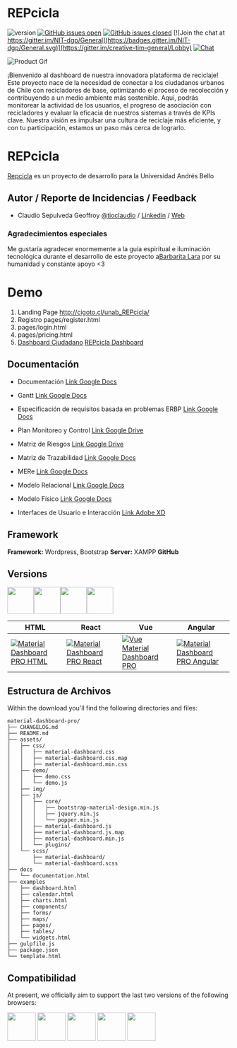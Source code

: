 # REPcicla

 ![version](https://img.shields.io/badge/version-2.1.2-blue.svg)  [![GitHub issues open](https://img.shields.io/github/issues/creativetimofficial/ct-material-dashboard-pro.svg?maxAge=2592000)](https://github.com/creativetimofficial/ct-material-dashboard-pro/issues?q=is%3Aopen+is%3Aissue) [![GitHub issues closed](https://img.shields.io/github/issues-closed-raw/creativetimofficial/ct-material-dashboard-pro.svg?maxAge=2592000)](https://github.com/creativetimofficial/ct-material-dashboard-pro/issues?q=is%3Aissue+is%3Aclosed) [![Join the chat at https://gitter.im/NIT-dgp/General](https://badges.gitter.im/NIT-dgp/General.svg)](https://gitter.im/creative-tim-general/Lobby) [![Chat](https://img.shields.io/badge/chat-on%20discord-7289da.svg)](https://discord.gg/E4aHAQy)


![Product Gif](https://raw.githubusercontent.com/creativetimofficial/public-assets/master/material-dashboard-pro-html/material-dashboard-pro.gif)

¡Bienvenido al dashboard de nuestra innovadora plataforma de reciclaje! Este proyecto nace de la necesidad de conectar a los ciudadanos urbanos de Chile con recicladores de base, optimizando el proceso de recolección y contribuyendo a un medio ambiente más sostenible. Aquí, podrás monitorear la actividad de los usuarios, el progreso de asociación con recicladores y evaluar la eficacia de nuestros sistemas a través de KPIs clave. Nuestra visión es impulsar una cultura de reciclaje más eficiente, y con tu participación, estamos un paso más cerca de lograrlo.

# REPcicla
[Repcicla](https://github.com/grafick/Repcicla) es un proyecto de desarrollo para la Universidad Andrés Bello

## Autor / Reporte de Incidencias / Feedback
- Claudio Sepulveda Geoffroy [@tioclaudio](https://github.com/grafick/) / [Linkedin](https://www.linkedin.com/in/tioclaudio/) / [Web](https://www.cigoto.cl)


### Agradecimientos especiales
Me gustaría agradecer enormemente a la guía espiritual e iluminación tecnológica durante el desarrollo de este proyecto a[Barbarita Lara](https://barbaritalara.com/) por su humanidad y constante apoyo <3


# Demo

1. Landing Page http://cigoto.cl/unab_REPcicla/
2. Registro pages/register.html 
3. pages/login.html
4. pages/pricing.html
5. [Dashboard Ciudadano](http://cigoto.cl/unab_REPcicla/demo/examples/dashboard-ciudadano.html)
[REPcicla Dashboard](http://cigoto.cl/unab_REPcicla/demo/examples/dashboard.html)




## Documentación
- Documentación [Link Google Docs](https://docs.google.com/document/d/1MrVIxyqIu3Z-JIPoaDQziP2AeHJ4A69o/edit?usp=sharing&ouid=100832308710693042575&rtpof=true&sd=true)

- Gantt [Link Google Docs](https://docs.google.com/spreadsheets/d/1U7Es7o1X3Tu5PnA6_mzSg-rcycEO-TZWq3mnCA4-_K4/edit?usp=sharing)

- Especificación de requisitos basada en problemas ERBP [Link Google Docs](https://docs.google.com/spreadsheets/d/1YF2Fffl07F9fEcKkjrm2ufAh5oYsuCheOLlkBGzq6MM/edit?usp=sharing)

- Plan Monitoreo y Control [Link Google Drive](https://drive.google.com/file/d/18qnf_7rAgTq3oVk66I8CQHBWiVXHWa1M/view?usp=sharing)

- Matriz de Riesgos [Link Google Drive](https://drive.google.com/file/d/1tdRDrVbX03aYfi2ZVJphh-pgL5xbo8O3/view?usp=sharing)

- Matriz de Trazabilidad [Link Google Docs](https://docs.google.com/spreadsheets/d/1FGtEWxEa6El0Ldh3llD8cKiGIYeHXTO2JF9VjiVg8UM/edit?usp=sharing)

- MERe [Link Google Docs](https://docs.google.com/spreadsheets/d/1c3OZ_uylW_AlkXJogazZeQmN9BV1Yli0OQE_PPltJBM/edit?usp=sharing)

- Modelo Relacional  [Link Google Docs](https://docs.google.com/spreadsheets/d/1xA90Mzu2h-4NuE_Vh56iKX-nodrc3eV5OFDIdiQ3T8I/edit?usp=sharing)

- Modelo Físico [Link Google Docs](https://docs.google.com/spreadsheets/d/1us52BwF8X1zhbM-1qqjJFdy12-uZwi_LudybTBEw40o/edit?usp=sharing)

- Interfaces de Usuario e Interacción [Link Adobe XD](https://xd.adobe.com/view/e02f8761-3398-4110-9623-375fa86a438b-b57c/)


## Framework
**Framework:** Wordpress, Bootstrap **Server:** XAMPP **GitHub** 


## Versions
[<img src="https://s3.amazonaws.com/creativetim_bucket/github/html.png" width="60" height="60" />](https://www.creative-tim.com/product/material-dashboard-pro)[<img src="https://s3.amazonaws.com/creativetim_bucket/github/react.svg" width="60" height="60" />](https://www.creative-tim.com/product/material-dashboard-pro-react)[<img src="https://s3.amazonaws.com/creativetim_bucket/github/vuejs.png" width="60" height="60" />](https://www.creative-tim.com/product/vue-material-dashboard-pro)[<img src="https://s3.amazonaws.com/creativetim_bucket/github/angular.png" width="60" height="60" />](https://www.creative-tim.com/product/material-dashboard-pro-angular2)


| HTML | React | Vue | Angular  |
| --- | --- | --- | ---  |
| [![Material Dashboard PRO  HTML](https://s3.amazonaws.com/creativetim_bucket/products/51/original/opt_mdp_thumbnail.jpg)](https://www.creative-tim.com/product/material-dashboard-pro)  | [![Material Dashboard PRO  React](https://s3.amazonaws.com/creativetim_bucket/products/80/original/opt_mdp_react_thumbnail.jpg)](https://www.creative-tim.com/product/material-dashboard-pro-react)  | [![Vue Material Dashboard PRO](https://s3.amazonaws.com/creativetim_bucket/products/87/original/opt_mdp_vue_thumbnail.jpg)](https://www.creative-tim.com/product/vue-material-dashboard-pro)  | [![Material Dashboard PRO  Angular](https://s3.amazonaws.com/creativetim_bucket/products/55/original/opt_mdp_angular_thumbnail.jpg)](https://www.creative-tim.com/product/material-dashboard-pro-angular2) 



## Estructura de Archivos
Within the download you'll find the following directories and files:

```
material-dashboard-pro/
├── CHANGELOG.md
├── README.md
├── assets/
│   ├── css/
│   │   ├── material-dashboard.css
│   │   ├── material-dashboard.css.map
│   │   ├── material-dashboard.min.css
│   ├── demo/
│   │   ├── demo.css
│   │   └── demo.js
│   ├── img/
│   ├── js/
│   │   ├── core/
│   │   │   ├── bootstrap-material-design.min.js
│   │   │   ├── jquery.min.js
│   │   │   └── popper.min.js
│   │   ├── material-dashboard.js
│   │   ├── material-dashboard.js.map
│   │   ├── material-dashboard.min.js
│   │   └── plugins/
│   └── scss/
│       ├── material-dashboard/
│       └── material-dashboard.scss
├── docs
│   └── documentation.html
├── examples
│   ├── dashboard.html
│   ├── calendar.html
│   ├── charts.html
│   ├── components/
│   ├── forms/
│   ├── maps/
│   ├── pages/
│   ├── tables/
│   └── widgets.html
├── gulpfile.js
├── package.json
└── template.html

```


## Compatibilidad

At present, we officially aim to support the last two versions of the following browsers:

<img src="https://s3.amazonaws.com/creativetim_bucket/github/browser/chrome.png" width="64" height="64"> <img src="https://s3.amazonaws.com/creativetim_bucket/github/browser/firefox.png" width="64" height="64"> <img src="https://s3.amazonaws.com/creativetim_bucket/github/browser/edge.png" width="64" height="64"> <img src="https://s3.amazonaws.com/creativetim_bucket/github/browser/safari.png" width="64" height="64"> <img src="https://s3.amazonaws.com/creativetim_bucket/github/browser/opera.png" width="64" height="64">